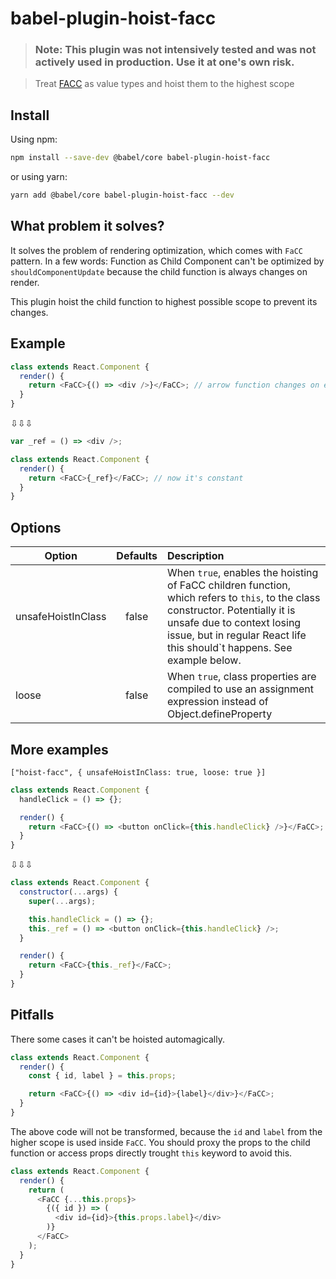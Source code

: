 # babel-plugin-hoist-facc

> ### Note: This plugin was not intensively tested and was not actively used in production. Use it at one's own risk.

> Treat [FACC](https://medium.com/merrickchristensen/function-as-child-components-5f3920a9ace9) as value types and hoist them to the highest scope

## Install

Using npm:

```sh
npm install --save-dev @babel/core babel-plugin-hoist-facc
```

or using yarn:

```sh
yarn add @babel/core babel-plugin-hoist-facc --dev
```

## What problem it solves?

It solves the problem of rendering optimization, which comes with `FaCC` pattern. In a few words: Function as Child Component can't be optimized by `shouldComponentUpdate` because the child function is always changes on render.

This plugin hoist the child function to highest possible scope to prevent its changes.

## Example

```javascript
class extends React.Component {
  render() {
    return <FaCC>{() => <div />}</FaCC>; // arrow function changes on each render
  }
}
```

⇩⇩⇩

```javascript
var _ref = () => <div />;

class extends React.Component {
  render() {
    return <FaCC>{_ref}</FaCC>; // now it's constant
  }
}
```

## Options

| Option             | Defaults | Description                                                                                                                                                                                                                              |
| ------------------ | :------: | :--------------------------------------------------------------------------------------------------------------------------------------------------------------------------------------------------------------------------------------- |
| unsafeHoistInClass |  false   | When `true`, enables the hoisting of FaCC children function, which refers to `this`, to the class constructor. Potentially it is unsafe due to context losing issue, but in regular React life this should`t happens. See example below. |
| loose              |  false   | When `true`, class properties are compiled to use an assignment expression instead of Object.defineProperty                                                                                                                              |

## More examples

`["hoist-facc", { unsafeHoistInClass: true, loose: true }]`

```javascript
class extends React.Component {
  handleClick = () => {};

  render() {
    return <FaCC>{() => <button onClick={this.handleClick} />}</FaCC>;
  }
}
```

⇩⇩⇩

```javascript
class extends React.Component {
  constructor(...args) {
    super(...args);

    this.handleClick = () => {};
    this._ref = () => <button onClick={this.handleClick} />;
  }

  render() {
    return <FaCC>{this._ref}</FaCC>;
  }
}
```

## Pitfalls

There some cases it can't be hoisted automagically.

```javascript
class extends React.Component {
  render() {
    const { id, label } = this.props;

    return <FaCC>{() => <div id={id}>{label}</div>}</FaCC>;
  }
}
```

The above code will not be transformed, because the `id` and `label` from the higher scope is used inside `FaCC`.
You should proxy the props to the child function or access props directly trought `this` keyword to avoid this.

```javascript
class extends React.Component {
  render() {
    return (
      <FaCC {...this.props}>
        {({ id }) => (
          <div id={id}>{this.props.label}</div>
        )}
      </FaCC>
    );
  }
}
```
